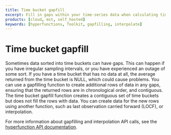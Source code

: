 ```yaml
---
title: Time bucket gapfill
excerpt: Fill in gaps within your time-series data when calculating time buckets
products: [cloud, mst, self_hosted]
keywords: [hyperfunctions, Toolkit, gapfilling, interpolate]
---
```


# Time bucket gapfill

Sometimes data sorted into time buckets can have gaps. This can happen if you
have irregular sampling intervals, or you have experienced an outage of some
sort. If you have a time bucket that has no data at all, the average returned
from the time bucket is NULL, which could cause problems. You can use a
gapfilling function to create additional rows of data in any gaps, ensuring that
the returned rows are in chronological order, and contiguous. The time bucket
gapfill function creates a contiguous set of time buckets but does not fill the
rows with data. You can create data for the new rows using another function,
such as last observation carried forward (LOCF), or interpolation.

For more information about gapfilling and interpolation API calls, see the
[hyperfunction API documentation][hyperfunctions-api-gapfilling].

[hyperfunctions-api-gapfilling]: /api/:currentVersion:/hyperfunctions/gapfilling-interpolation/
